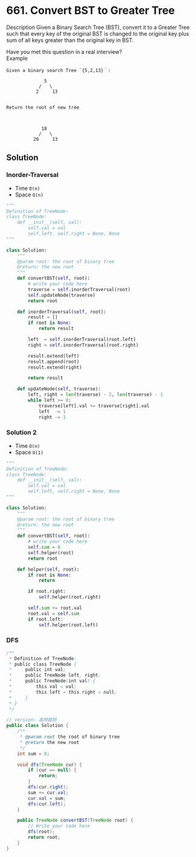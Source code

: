 # 661. Convert BST to Greater Tree
Description
Given a Binary Search Tree (BST), convert it to a Greater Tree such that every key of the original BST is changed to the original key plus sum of all keys greater than the original key in BST.

Have you met this question in a real interview?  
Example

```
Given a binary search Tree `{5,2,13}｀:

              5
            /   \
           2     13


Return the root of new tree



             18
            /   \
          20     13
```


## Solution

### Inorder-Traversal

- Time  `O(n)`
- Space `O(n)`


```python
"""
Definition of TreeNode:
class TreeNode:
    def __init__(self, val):
        self.val = val
        self.left, self.right = None, None
"""

class Solution:
    """
    @param root: the root of binary tree
    @return: the new root
    """
    def convertBST(self, root):
        # write your code here
        traverse = self.inorderTraversal(root)
        self.updateNode(traverse)
        return root

    def inorderTraversal(self, root):
        result = []
        if root is None:
            return result

        left  = self.inorderTraversal(root.left)
        right = self.inorderTraversal(root.right)

        result.extend(left)
        result.append(root)
        result.extend(right)

        return result

    def updateNode(self, traverse):
        left, right = len(traverse) - 2, len(traverse) - 1
        while left >= 0:
            traverse[left].val += traverse[right].val
            left  -= 1
            right -= 1

```


### Solution 2

- Time  `O(n)`
- Space `O(1)`

```python
"""
Definition of TreeNode:
class TreeNode:
    def __init__(self, val):
        self.val = val
        self.left, self.right = None, None
"""

class Solution:
    """
    @param root: the root of binary tree
    @return: the new root
    """
    def convertBST(self, root):
        # write your code here
        self.sum = 0
        self.helper(root)
        return root

    def helper(self, root):
        if root is None:
            return

        if root.right:
            self.helper(root.right)

        self.sum += root.val
        root.val = self.sum
        if root.left:
            self.helper(root.left)
```


### DFS


```java
/**
 * Definition of TreeNode:
 * public class TreeNode {
 *     public int val;
 *     public TreeNode left, right;
 *     public TreeNode(int val) {
 *         this.val = val;
 *         this.left = this.right = null;
 *     }
 * }
 */

// version: 高频题班
public class Solution {
    /**
     * @param root the root of binary tree
     * @return the new root
     */
    int sum = 0;

    void dfs(TreeNode cur) {
        if (cur == null) {
            return;
        }
        dfs(cur.right);
        sum += cur.val;
        cur.val = sum;
        dfs(cur.left);
    }

    public TreeNode convertBST(TreeNode root) {
        // Write your code here
        dfs(root);
        return root;
    }
}
```
